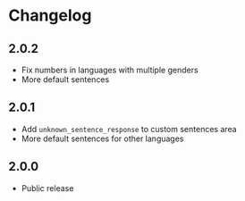 # Changelog

## 2.0.2

- Fix numbers in languages with multiple genders
- More default sentences


## 2.0.1

- Add `unknown_sentence_response` to custom sentences area
- More default sentences for other languages

## 2.0.0

- Public release
